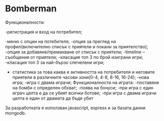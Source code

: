 # Bomberman

Функционалности:

-регистрация и вход на потребител;

-меню с опции на потебителя;
-опция за преглед на профил(включително списък с приятели и покани за приятелство);
-опция за добавяне/премахване от списък с приятели;
-timeline – съобщения от приятели;
-класация топ 3 по брой изиграни игри;
-класация топ 3 за най-бързо спечелени игри;
- статистика за това каква е активността на потребителя и неговите приятели в различните часови зони(0-4, 4-8, 8-16, 16-24);
-нова игра;
-игра с двама играчи;
Функционалности на играта:
-поставяне на бомби с определен обхват;
-поява на бонуси;
-при игра с един играч целта е да се убият всички ботове;
-при игра с двама играчи целта е един от двамата да бъде убит

За разработката е използван javascript, express и за базата данни mongodb.
